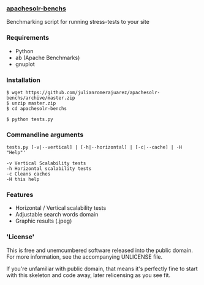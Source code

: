 ### [apachesolr-benchs]()

Benchmarking script for running stress-tests to your site

### Requirements

- Python
- ab (Apache Benchmarks)
- gnuplot

### Installation 

    $ wget https://github.com/julianromerajuarez/apachesolr-benchs/archive/master.zip
    $ unzip master.zip
    $ cd apachesolr-benchs
    
    $ python tests.py
    
### Commandline arguments

    tests.py [-v|--vertical] | [-h|--horizontal] | [-c|--cache] | -H "Help"'
    
    -v Vertical Scalability tests
    -h Horizontal scalability tests
    -c Cleans caches
    -H this help

### Features

- Horizontal / Vertical scalability tests
- Adjustable search words domain
- Graphic results (.jpeg)


### 'License'

This is free and unemcumbered software released into the public domain. For more information, see the accompanying UNLICENSE file.

If you're unfamiliar with public domain, that means it's perfectly fine to start with this skeleton and code away, later relicensing as you see fit.
